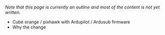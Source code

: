 
*Note that this page is currently an outline and most of the content is not yet written.*

- Cube orange / pixhawk with Ardupilot / Ardusub firmware
- Why the change
